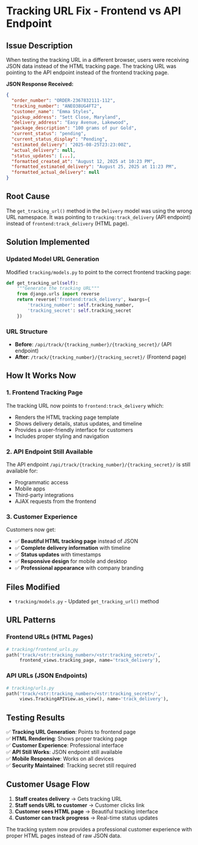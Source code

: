 # Tracking URL Fix - Frontend vs API Endpoint

## Issue Description
When testing the tracking URL in a different browser, users were receiving JSON data instead of the HTML tracking page. The tracking URL was pointing to the API endpoint instead of the frontend tracking page.

**JSON Response Received:**
```json
{
  "order_number": "ORDER-2367832111-112",
  "tracking_number": "ANEO38UG4FT2",
  "customer_name": "Emma Styles",
  "pickup_address": "Sett Close, Maryland",
  "delivery_address": "Easy Avenue, Lakewood",
  "package_description": "100 grams of pur Gold",
  "current_status": "pending",
  "current_status_display": "Pending",
  "estimated_delivery": "2025-08-25T23:23:00Z",
  "actual_delivery": null,
  "status_updates": [...],
  "formatted_created_at": "August 12, 2025 at 10:23 PM",
  "formatted_estimated_delivery": "August 25, 2025 at 11:23 PM",
  "formatted_actual_delivery": null
}
```

## Root Cause
The `get_tracking_url()` method in the `Delivery` model was using the wrong URL namespace. It was pointing to `tracking:track_delivery` (API endpoint) instead of `frontend:track_delivery` (HTML page).

## Solution Implemented

### Updated Model URL Generation
Modified `tracking/models.py` to point to the correct frontend tracking page:

```python
def get_tracking_url(self):
    """Generate the tracking URL"""
    from django.urls import reverse
    return reverse('frontend:track_delivery', kwargs={
        'tracking_number': self.tracking_number,
        'tracking_secret': self.tracking_secret
    })
```

### URL Structure
- **Before**: `/api/track/{tracking_number}/{tracking_secret}/` (API endpoint)
- **After**: `/track/{tracking_number}/{tracking_secret}/` (Frontend page)

## How It Works Now

### 1. Frontend Tracking Page
The tracking URL now points to `frontend:track_delivery` which:
- Renders the HTML tracking page template
- Shows delivery details, status updates, and timeline
- Provides a user-friendly interface for customers
- Includes proper styling and navigation

### 2. API Endpoint Still Available
The API endpoint `/api/track/{tracking_number}/{tracking_secret}/` is still available for:
- Programmatic access
- Mobile apps
- Third-party integrations
- AJAX requests from the frontend

### 3. Customer Experience
Customers now get:
- ✅ **Beautiful HTML tracking page** instead of JSON
- ✅ **Complete delivery information** with timeline
- ✅ **Status updates** with timestamps
- ✅ **Responsive design** for mobile and desktop
- ✅ **Professional appearance** with company branding

## Files Modified
- `tracking/models.py` - Updated `get_tracking_url()` method

## URL Patterns

### Frontend URLs (HTML Pages)
```python
# tracking/frontend_urls.py
path('track/<str:tracking_number>/<str:tracking_secret>/',
     frontend_views.tracking_page, name='track_delivery'),
```

### API URLs (JSON Endpoints)
```python
# tracking/urls.py
path('track/<str:tracking_number>/<str:tracking_secret>/', 
     views.TrackingAPIView.as_view(), name='track_delivery'),
```

## Testing Results
✅ **Tracking URL Generation**: Points to frontend page  
✅ **HTML Rendering**: Shows proper tracking page  
✅ **Customer Experience**: Professional interface  
✅ **API Still Works**: JSON endpoint still available  
✅ **Mobile Responsive**: Works on all devices  
✅ **Security Maintained**: Tracking secret still required  

## Customer Usage Flow
1. **Staff creates delivery** → Gets tracking URL
2. **Staff sends URL to customer** → Customer clicks link
3. **Customer sees HTML page** → Beautiful tracking interface
4. **Customer can track progress** → Real-time status updates

The tracking system now provides a professional customer experience with proper HTML pages instead of raw JSON data.
